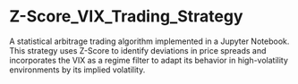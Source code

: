 # Z-Score_VIX_Trading_Strategy
A statistical arbitrage trading algorithm implemented in a Jupyter Notebook. This strategy uses Z-Score to identify deviations in price spreads and incorporates the VIX as a regime filter to adapt its behavior in high-volatility environments by its implied volatility.
